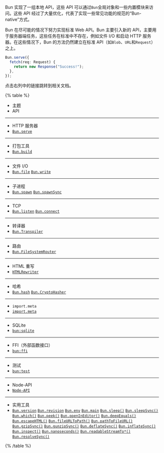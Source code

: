 Bun 实现了一组本地 API，这些 API 可以通过`Bun`全局对象和一些内置模块来访问。这些 API 经过了大量优化，代表了实现一些常见功能的规范的“Bun-native”方式。

Bun 在尽可能的情况下努力实现标准 Web API。Bun 主要引入新的 API，主要用于服务器端任务，这些任务在标准中不存在，例如文件 I/O 和启动 HTTP 服务器。在这些情况下，Bun 的方法仍然建立在标准 API（如`Blob`、`URL`和`Request`）之上。

```ts
Bun.serve({
  fetch(req: Request) {
    return new Response("Success!");
  },
});
```

点击右列中的链接跳转到相关文档。

{% table %}

- 主题
- API

---

- HTTP 服务器
- [`Bun.serve`](/docs/api/http#bun-serve)

---

- 打包工具
- [`Bun.build`](/docs/bundler)

---

- 文件 I/O
- [`Bun.file`](/docs/api/file-io#reading-files-bun-file) [`Bun.write`](/docs/api/file-io#writing-files-bun-write)

---

- 子进程
- [`Bun.spawn`](/docs/api/spawn#spawn-a-process-bun-spawn) [`Bun.spawnSync`](/docs/api/spawn#blocking-api-bun-spawnsync)

---

- TCP
- [`Bun.listen`](/docs/api/tcp#start-a-server-bun-listen) [`Bun.connect`](/docs/api/tcp#start-a-server-bun-listen)

---

- 转译器
- [`Bun.Transpiler`](/docs/api/transpiler)

---

- 路由
- [`Bun.FileSystemRouter`](/docs/api/file-system-router)

---

- HTML 重写
- [`HTMLRewriter`](/docs/api/html-rewriter)

---

- 哈希
- [`Bun.hash`](/docs/api/hashing#bun-hash) [`Bun.CryptoHasher`](/docs/api/hashing#bun-cryptohasher)

---

- `import.meta`
- [`import.meta`](/docs/api/import-meta)

---

<!-- - [DNS](/docs/api/dns)
- `Bun.dns`

--- -->

- SQLite
- [`bun:sqlite`](/docs/api/sqlite)

---

- FFI（外部函数接口）
- [`bun:ffi`](/docs/api/ffi)

---

- 测试
- [`bun:test`](/docs/cli/test)

---

- Node-API
- [`Node-API`](/docs/api/node-api)

---

- 实用工具
- [`Bun.version`](/docs/api/utils#bun-version) [`Bun.revision`](/docs/api/utils#bun-revision) [`Bun.env`](/docs/api/utils#bun-env) [`Bun.main`](/docs/api/utils#bun-main) [`Bun.sleep()`](/docs/api/utils#bun-sleep) [`Bun.sleepSync()`](/docs/api/utils#bun-sleepsync) [`Bun.which()`](/docs/api/utils#bun-which) [`Bun.peek()`](/docs/api/utils#bun-peek) [`Bun.openInEditor()`](/docs/api/utils#bun-openineditor) [`Bun.deepEquals()`](/docs/api/utils#bun-deepequals) [`Bun.escapeHTML()`](/docs/api/utils#bun-escapehtml) [`Bun.fileURLToPath()`](/docs/api/utils#bun-fileurltopath) [`Bun.pathToFileURL()`](/docs/api/utils#bun-pathtofileurl) [`Bun.gzipSync()`](/docs/api/utils#bun-gzipsync) [`Bun.gunzipSync()`](/docs/api/utils#bun-gunzipsync) [`Bun.deflateSync()`](/docs/api/utils#bun-deflatesync) [`Bun.inflateSync()`](/docs/api/utils#bun-inflatesync) [`Bun.inspect()`](/docs/api/utils#bun-inspect) [`Bun.nanoseconds()`](/docs/api/utils#bun-nanoseconds) [`Bun.readableStreamTo*()`](/docs/api/utils#bun-readablestreamto) [`Bun.resolveSync()`](/docs/api/utils#bun-resolvesync)

{% /table %}
